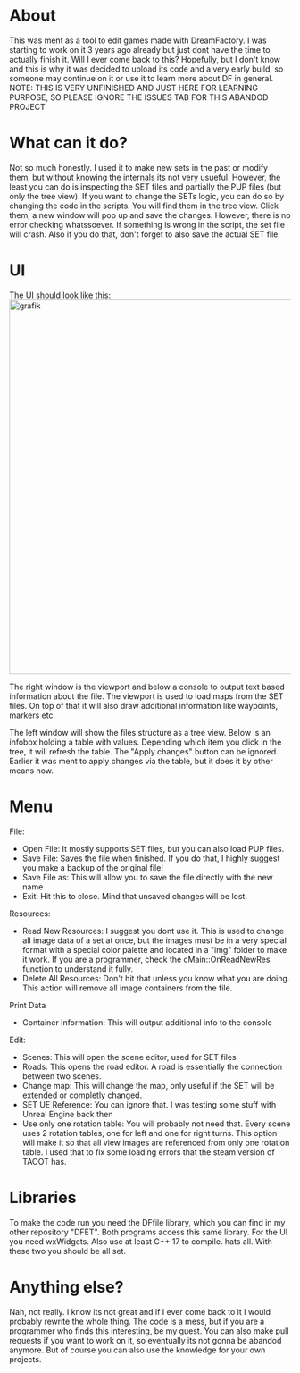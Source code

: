 # About
This was ment as a tool to edit games made with DreamFactory. I was starting to work on it 3 years ago already but just dont have the time to actually finish it. Will I ever come back to this? Hopefully, but I don't know and this is why it was decided to upload its code and a very early build, so someone may continue on it or use it to learn more about DF in general.
NOTE: THIS IS VERY UNFINISHED AND JUST HERE FOR LEARNING PURPOSE, SO PLEASE IGNORE THE ISSUES TAB FOR THIS ABANDOD PROJECT

# What can it do?
Not so much honestly. I used it to make new sets in the past or modify them, but without knowing the internals its not very usueful. However, the least you can do is inspecting the SET files and partially the PUP files (but only the tree view). If you want to change the SETs logic, you can do so by changing the code in the scripts. You will find them in the tree view. Click them, a new window will pop up and save the changes. However, there is no error checking whatssoever. If something is wrong in the script, the set file will crash. Also if you do that, don't forget to also save the actual SET file.

# UI
The UI should look like this:
<img width="964" height="670" alt="grafik" src="https://github.com/user-attachments/assets/201564c2-4525-4c2e-accb-8d0571cb7f2c" />


The right window is the viewport and below a console to output text based information about the file. The viewport is used to load maps from the SET files. On top of that it will also draw additional information like waypoints, markers etc.

The left window will show the files structure as a tree view. Below is an infobox holding a table with values. Depending which item you click in the tree, it will refresh the table.
The "Apply changes" button can be ignored. Earlier it was ment to apply changes via the table, but it does it by other means now.

# Menu
File:
- Open File: It mostly supports SET files, but you can also load PUP files.
- Save File: Saves the file when finished. If you do that, I highly suggest you make a backup of the original file!
- Save File as: This will allow you to save the file directly with the new name
- Exit: Hit this to close. Mind that unsaved changes will be lost.

Resources:
- Read New Resources: I suggest you dont use it. This is used to change all image data of a set at once, but the images must be in a very special format with a special color palette and located in a "img" folder to make it work. If you are a programmer, check the cMain::OnReadNewRes function to understand it fully.
- Delete All Resources: Don't hit that unless you know what you are doing. This action will remove all image containers from the file.

Print Data
- Container Information: This will output additional info to the console

Edit:
- Scenes: This will open the scene editor, used for SET files
- Roads: This opens the road editor. A road is essentially the connection between two scenes.
- Change map: This will change the map, only useful if the SET will be extended or completly changed.
- SET UE Reference: You can ignore that. I was testing some stuff with Unreal Engine back then
- Use only one rotation table: You will probably not need that. Every scene uses 2 rotation tables, one for left and one for right turns. This option will make it so that all view images are referenced from only one rotation table. I used that to fix some loading errors that the steam version of TAOOT has.

# Libraries
To make the code run you need the DFfile library, which you can find in my other repository "DFET". Both programs access this same library.
For the UI you need wxWidgets.
Also use at least C++ 17 to compile.
hats all. With these two you should be all set.

# Anything else?
Nah, not really. I know its not great and if I ever come back to it I would probably rewrite the whole thing. The code is a mess, but if you are a programmer who finds this interesting, be my guest. You can also make pull requests if you want to work on it, so eventually its not gonna be abandod anymore. But of course you can also use the knowledge for your own projects.
